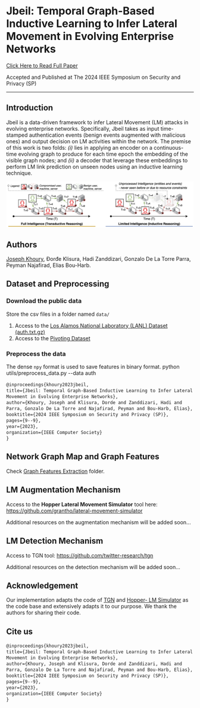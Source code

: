 # Jbeil: Temporal Graph-Based Inductive Learning to Infer Lateral Movement in Evolving Enterprise Networks 

<a href="https://www.computer.org/csdl/proceedings-article/sp/2024/313000a009/1RjE9NF72De" target="_blank" class="button big">Click Here to Read Full Paper</a>

Accepted and Published at The 2024 IEEE Symposium on Security and Privacy (SP)
<hr>

## Introduction
Jbeil is a data-driven framework to infer Lateral Movement (LM) attacks in evolving enterprise networks. Specifically, Jbeil takes as input time-stamped authentication events (benign events augmented with malicious ones) and output decision on LM activities within the network. The premise of this work is two folds: *(i)* lies in applying an encoder on a continuous-time evolving graph to produce for each time epoch the embedding of the visible graph nodes; and *(ii)* a decoder that leverage these embeddings to perform LM link prediction on unseen nodes using an inductive learning technique.


![LM](thumbnail.png)

## Authors
[Joseph Khoury](https://scholar.google.com/citations?user=pupjXigAAAAJ&hl=en&oi=ao), Đorđe Klisura, Hadi Zanddizari, Gonzalo De La Torre Parra, Peyman Najafirad, Elias Bou-Harb.

## Dataset and Preprocessing
### Download the public data
Store the csv files in a folder named `data/`
1. Access to the [Los Alamos National Laboratory (LANL) Dataset (auth.txt.gz)](https://csr.lanl.gov/data/cyber1/)
2. Access to the [Pivoting Dataset](https://ieeexplore.ieee.org/stamp/stamp.jsp?arnumber=8078189)

### Preprocess the data
The dense `npy` format is used to save features in binary format.
    python utils/preprocess_data.py --data auth

    @inproceedings{khoury2023jbeil,
    title={Jbeil: Temporal Graph-Based Inductive Learning to Infer Lateral Movement in Evolving Enterprise Networks},
    author={Khoury, Joseph and Klisura, Dorde and Zanddizari, Hadi and Parra, Gonzalo De La Torre and Najafirad, Peyman and Bou-Harb, Elias},
    booktitle={2024 IEEE Symposium on Security and Privacy (SP)},
    pages={9--9},
    year={2023},
    organization={IEEE Computer Society}
    }


## Network Graph Map and Graph Features
Check [Graph Features Extraction](https://github.com/LMscope/Jbeil/tree/main/Graph%20Features%20Extraction) folder.



## LM Augmentation Mechanism
Access to the **Hopper Lateral Movement Simulator** tool here: https://github.com/grantho/lateral-movement-simulator

Additional resources on the augmentation mechanism will be added soon...

## LM Detection Mechanism
Access to TGN tool: https://github.com/twitter-research/tgn

Additional resources on the detection mechanism will be added soon...

## Acknowledgement
Our implementation adapts the code of [TGN](https://github.com/twitter-research/tgn) and [Hopper- LM Simulator](https://github.com/grantho/lateral-movement-simulator) as the code base and extensively adapts it to our purpose. We thank the authors for sharing their code.

## Cite us
    @inproceedings{khoury2023jbeil,
    title={Jbeil: Temporal Graph-Based Inductive Learning to Infer Lateral Movement in Evolving Enterprise Networks},
    author={Khoury, Joseph and Klisura, Dorde and Zanddizari, Hadi and Parra, Gonzalo De La Torre and Najafirad, Peyman and Bou-Harb, Elias},
    booktitle={2024 IEEE Symposium on Security and Privacy (SP)},
    pages={9--9},
    year={2023},
    organization={IEEE Computer Society}
    }

